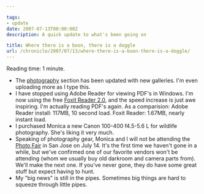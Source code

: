 ```yaml
---

tags:
- update
date: 2007-07-13T00:00:00Z
description: A quick update to what's been going on

title: Where there is a boon, there is a doggle
url: /chronicle/2007/07/13/where-there-is-a-boon-there-is-a-doggle/
---
```


Reading time: 1 minute.



* The <a href="/photography/">photography</a> section has been updated with new galleries.  I'm even uploading more as I type this.
* I have stopped using Adobe Reader for viewing PDF's in Windows.  I'm now using the free <a href="http://www.foxitsoftware.com/pdf/rd_intro.php">Foxit Reader 2.0</a>, and the speed increase is just awe inspiring.  I'm actually reading PDF's again.  As a comparision: Adobe Reader install: 117MB, 10 second load.  Foxit Reader: 1.67MB, nearly instant load.
* I purchased Monica a new Canon 100-400 f4.5-5.6 L for wildlife photography.  She's liking it very much.
* Speaking of photography gear, Monica and I will not be attending the <a href="http://photofair.com/">Photo Fair</a> in San Jose on July 14.  It's the first time we haven't gone in a while, but we've confirmed one of our favorite vendors won't be attending (whom we usually buy old darkroom and camera parts from).  We'll make the next one.  If you've never gone, they do have some great stuff but expect having to hunt.
* My "big news" is still in the pipes.  Sometimes big things are hard to squeeze through little pipes.

